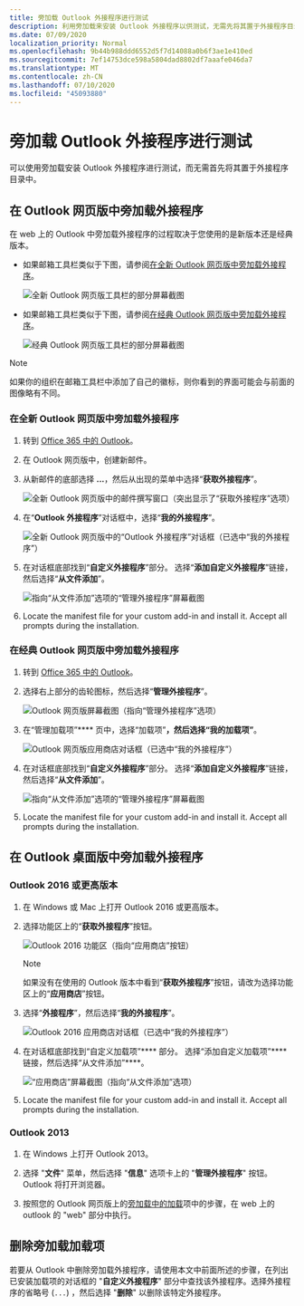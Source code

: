 ```yaml
---
title: 旁加载 Outlook 外接程序进行测试
description: 利用旁加载来安装 Outlook 外接程序以供测试，无需先将其置于外接程序目录中。
ms.date: 07/09/2020
localization_priority: Normal
ms.openlocfilehash: 9b44b988ddd6552d5f7d14088a0b6f3ae1e410ed
ms.sourcegitcommit: 7ef14753dce598a5804dad8802df7aaafe046da7
ms.translationtype: MT
ms.contentlocale: zh-CN
ms.lasthandoff: 07/10/2020
ms.locfileid: "45093880"
---
```

# <a name="sideload-outlook-add-ins-for-testing"></a>旁加载 Outlook 外接程序进行测试

可以使用旁加载安装 Outlook 外接程序进行测试，而无需首先将其置于外接程序目录中。

## <a name="sideload-an-add-in-in-outlook-on-the-web"></a>在 Outlook 网页版中旁加载外接程序

在 web 上的 Outlook 中旁加载外接程序的过程取决于您使用的是新版本还是经典版本。

- 如果邮箱工具栏类似于下图，请参阅[在全新 Outlook 网页版中旁加载外接程序](#sideload-an-add-in-in-the-new-outlook-on-the-web)。

    ![全新 Outlook 网页版工具栏的部分屏幕截图](../images/outlook-on-the-web-new-toolbar.png)

- 如果邮箱工具栏类似于下图，请参阅[在经典 Outlook 网页版中旁加载外接程序](#sideload-an-add-in-in-classic-outlook-on-the-web)。

    ![经典 Outlook 网页版工具栏的部分屏幕截图](../images/outlook-on-the-web-classic-toolbar.png)

> [!NOTE]
> 如果你的组织在邮箱工具栏中添加了自己的徽标，则你看到的界面可能会与前面的图像略有不同。

### <a name="sideload-an-add-in-in-the-new-outlook-on-the-web"></a>在全新 Outlook 网页版中旁加载外接程序

1. 转到 [Office 365 中的 Outlook](https://outlook.office.com)。

1. 在 Outlook 网页版中，创建新邮件。

1. 从新邮件的底部选择 **...**，然后从出现的菜单中选择“**获取外接程序**”。

    ![全新 Outlook 网页版中的邮件撰写窗口（突出显示了“获取外接程序”选项）](../images/outlook-on-the-web-new-get-add-ins.png)

1. 在“**Outlook 外接程序**”对话框中，选择“**我的外接程序**”。

    ![全新 Outlook 网页版中的“Outlook 外接程序”对话框（已选中“我的外接程序”）](../images/outlook-on-the-web-new-my-add-ins.png)

1. 在对话框底部找到“**自定义外接程序**”部分。 选择“**添加自定义外接程序**”链接，然后选择“**从文件添加**”。

    ![指向“从文件添加”选项的“管理外接程序”屏幕截图](../images/outlook-sideload-desktop-add-from-file.png)

1. Locate the manifest file for your custom add-in and install it. Accept all prompts during the installation.

### <a name="sideload-an-add-in-in-classic-outlook-on-the-web"></a>在经典 Outlook 网页版中旁加载外接程序

1. 转到 [Office 365 中的 Outlook](https://outlook.office.com)。

1. 选择右上部分的齿轮图标，然后选择“**管理外接程序**”。

    ![Outlook 网页版屏幕截图（指向“管理外接程序”选项）](../images/outlook-sideload-web-manage-integrations.png)

1. 在“管理加载项”**** 页中，选择“加载项”****，然后选择“我的加载项”****。

    ![Outlook 网页版应用商店对话框（已选中“我的外接程序”）](../images/outlook-sideload-store-select-add-ins.png)

1. 在对话框底部找到“**自定义外接程序**”部分。 选择“**添加自定义外接程序**”链接，然后选择“**从文件添加**”。

    ![指向“从文件添加”选项的“管理外接程序”屏幕截图](../images/outlook-sideload-desktop-add-from-file.png)

1. Locate the manifest file for your custom add-in and install it. Accept all prompts during the installation.

## <a name="sideload-an-add-in-in-outlook-on-the-desktop"></a>在 Outlook 桌面版中旁加载外接程序

### <a name="outlook-2016-or-later"></a>Outlook 2016 或更高版本

1. 在 Windows 或 Mac 上打开 Outlook 2016 或更高版本。

1. 选择功能区上的“**获取外接程序**”按钮。

    ![Outlook 2016 功能区（指向“应用商店”按钮）](../images/outlook-sideload-desktop-store.png)

    > [!NOTE]
    > 如果没有在使用的 Outlook 版本中看到“**获取外接程序**”按钮，请改为选择功能区上的“**应用商店**”按钮。

1. 选择“**外接程序**”，然后选择“**我的外接程序**”。

    ![Outlook 2016 应用商店对话框（已选中“我的外接程序”）](../images/outlook-sideload-store-select-add-ins.png)

1. 在对话框底部找到“自定义加载项”**** 部分。 选择“添加自定义加载项”**** 链接，然后选择“从文件添加”****。

    ![“应用商店”屏幕截图（指向“从文件添加”选项）](../images/outlook-sideload-desktop-add-from-file.png)

1. Locate the manifest file for your custom add-in and install it. Accept all prompts during the installation.

### <a name="outlook-2013"></a>Outlook 2013

1. 在 Windows 上打开 Outlook 2013。

1. 选择 "**文件**" 菜单，然后选择 "**信息**" 选项卡上的 "**管理外接程序**" 按钮。 Outlook 将打开浏览器。

1. 按照您的 Outlook 网页版上的[旁加载中的加载](#sideload-an-add-in-in-outlook-on-the-web)项中的步骤，在 web 上的 outlook 的 "web" 部分中执行。

## <a name="remove-a-sideloaded-add-in"></a>删除旁加载加载项

若要从 Outlook 中删除旁加载外接程序，请使用本文中前面所述的步骤，在列出已安装加载项的对话框的 "**自定义外接程序**" 部分中查找该外接程序。选择外接程序的省略号 (`...`) ，然后选择 "**删除**" 以删除该特定外接程序。